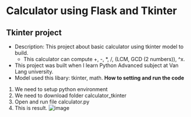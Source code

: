 # Calculator using Flask and Tkinter
## Tkinter project
+ Description: This project about basic calculator using tkinter model to build.
  - This calculator can compute +, -, *, /, (LCM, GCD (2 numbers)), ^x.
+ This project was built when I learn Python Advanced subject at Van Lang university.
+ Model used this libary: tkinter, math.
**How to setting and run the code**
1. We need to setup python environment
2. We need to download folder calculator_tkinter
3. Open and run file calculator.py
4. This is result.
   ![image](https://github.com/LangNhatTan/Calculator/assets/93020907/042fac22-89f2-4f21-8dea-0381b53223aa)


